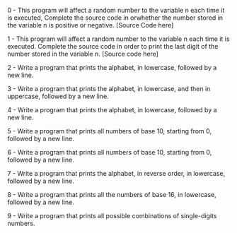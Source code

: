 0 - This program will affect a random number to the variable n each time it is executed, Complete the source code in orwhether the number stored in the variable n is positive or negative. [Source Code here]

1 - This program will affect a random number to the variable n each time it is executed. Complete the source code in order to print the last digit of the number stored in the variable n. [Source code here]

2 - Write a program that prints the alphabet, in lowercase, followed by a new line.

3 - Write a program that prints the alphabet, in lowercase, and then in uppercase, followed by a new line.

4 - Write a program that prints the alphabet, in lowercase, followed by a new line.

5 - Write a program that prints all numbers of base 10, starting from 0, followed by a new line.

6 - Write a program that prints all numbers of base 10, starting from 0, followed by a new line.

7 - Write a program that prints the alphabet, in reverse order, in lowercase, followed by a new line.

8 - Write a program that prints all the numbers of base 16, in lowercase, followed by a new line.

9 - Write a program that prints all possible combinations of single-digits numbers.

